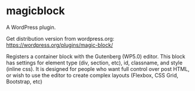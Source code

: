 # magicblock

A WordPress plugin. 

Get distribution version from wordpress.org: https://wordpress.org/plugins/magic-block/

Registers a container block with the Gutenberg (WP5.0) editor. This block has settings for element type (div, section, etc), id, classname, and style (inline css). It is designed for people who want full control over post HTML, or wish to use the editor to create complex layouts (Flexbox, CSS Grid, Bootstrap, etc) 
